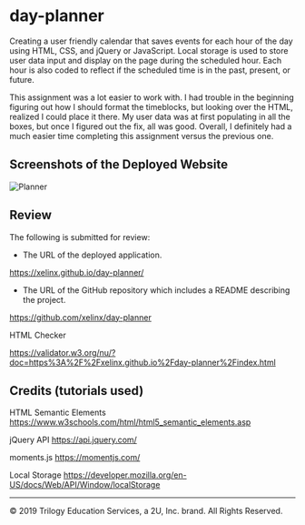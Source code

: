 # day-planner

Creating a user friendly calendar that saves events for each hour of the day using HTML, CSS, and jQuery or JavaScript. Local storage is used to store user data input and display on the page during the scheduled hour. Each hour is also coded to reflect if the scheduled time is in the past, present, or future.

This assignment was a lot easier to work with. I had trouble in the beginning figuring out how I should format the timeblocks, but looking over the HTML, realized I could place it there. My user data was at first populating in all the boxes, but once I figured out the fix, all was good. Overall, I definitely had a much easier time completing this assignment versus the previous one. 

## Screenshots of the Deployed Website
![Planner](https://user-images.githubusercontent.com/66236313/87411951-45bfc100-c57d-11ea-87e6-a318380d1fe2.png)


## Review

The following is submitted for review:

* The URL of the deployed application.

https://xelinx.github.io/day-planner/

* The URL of the GitHub repository which includes a README describing the project.

https://github.com/xelinx/day-planner

HTML Checker

https://validator.w3.org/nu/?doc=https%3A%2F%2Fxelinx.github.io%2Fday-planner%2Findex.html

## Credits (tutorials used)

HTML Semantic Elements https://www.w3schools.com/html/html5_semantic_elements.asp

jQuery API https://api.jquery.com/

moments.js https://momentjs.com/

Local Storage https://developer.mozilla.org/en-US/docs/Web/API/Window/localStorage
- - -
© 2019 Trilogy Education Services, a 2U, Inc. brand. All Rights Reserved.
